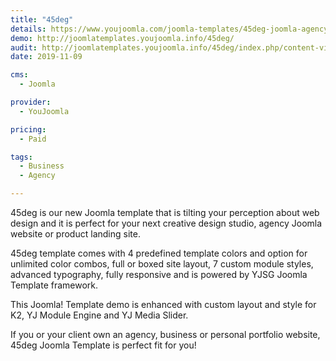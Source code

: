```yaml
---
title: "45deg"
details: https://www.youjoomla.com/joomla-templates/45deg-joomla-agency-template.html
demo: http://joomlatemplates.youjoomla.info/45deg/
audit: http://joomlatemplates.youjoomla.info/45deg/index.php/content-views/category-blog-view
date: 2019-11-09

cms: 
  - Joomla

provider:
  - YouJoomla

pricing:
  - Paid

tags:
  - Business
  - Agency

--- 
```


45deg is our new Joomla template that is tilting your perception about web design and it is perfect for your next creative design studio, agency Joomla website or product landing site.

45deg template comes with 4 predefined template colors and option for unlimited color combos, full or boxed site layout, 7 custom module styles, advanced typography, fully responsive and is powered by YJSG Joomla Template framework.

This Joomla! Template demo is enhanced with custom layout and style for K2, YJ Module Engine and YJ Media Slider.

If you or your client own an agency, business or personal portfolio website, 45deg Joomla Template is perfect fit for you!